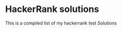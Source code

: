 HackerRank solutions
=====================================

This is a compiled list of my hackerrank test Solutions